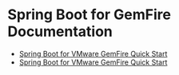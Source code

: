 # Spring Boot for GemFire Documentation

*   [Spring Boot for VMware GemFire Quick Start](boot.html)
*   [Spring Boot for VMware GemFire Quick Start](boot.html)

